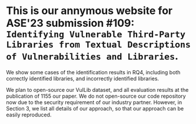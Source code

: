 # This is our annymous website for ASE'23 submission #109: `Identifying Vulnerable Third-Party Libraries from Textual Descriptions of Vulnerabilities and Libraries`.

We show some cases of the identification results in RQ4, including both correctly identified libraries, and incorrectly identified libraries.


We plan to open-source our VulLib dataset, and all evaluation results at the publication of 1155 our paper. We do not open-source our code repository now due to the security requirement of our industry partner. However, in Section 3, we list all details of our approach, so that our approach can be easily reproduced.
